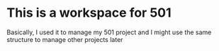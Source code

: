 # This is a workspace for 501
Basically, I used it to manage my 501 project and I might use the same structure to manage other projects later<br>

